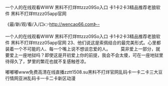 一个人的在线观看WWW
黑料不打烊tttzzz09So入口
卡1卡2卡3精品推荐老狼软件
黑料不打烊tttzzz05app官网


《最/新/观/看/入/口👉http://wencao66.com》--

一个人的在线观看WWW
黑料不打烊tttzzz09So入口
卡1卡2卡3精品推荐老狼软件
黑料不打烊tttzzz05app官网
	23、他们说这是索佩结合的最完美形式。心里都装着一个不可能的人、每一个嘴上说不想谈恋爱的人。
　　莫非爱上一部分，就要爱上一座地狱吗？即使这是开初爱上你的前提，我会不会太傻，可在一座地狱里待得久了，梦里的繁花也就不复感触苍凉。





嘟嘟嘟www免费高清在线直播zztt1508.su黑料不打烊官网乱码卡一卡二卡三大豆行情网亚洲乱码卡一卡二卡新区动漫
